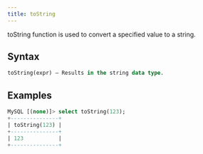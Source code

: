 ```yaml
---
title: toString
---
```


toString function is used to convert a specified value to a string.

## Syntax

```sql
toString(expr) — Results in the string data type.
```

## Examples

```sql
MySQL [(none)]> select toString(123);
+---------------+
| toString(123) |
+---------------+
| 123           |
+---------------+
```
